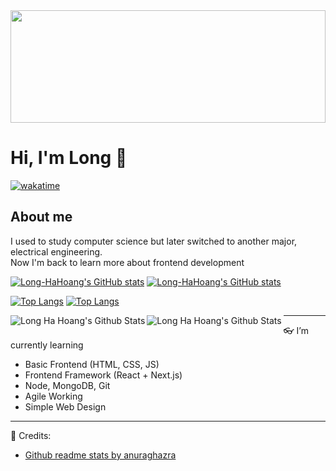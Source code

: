 <img width=100% height="180" src="https://images.unsplash.com/photo-1542831371-29b0f74f9713?ixlib=rb-4.0.3&ixid=MnwxMjA3fDB8MHxwaG90by1wYWdlfHx8fGVufDB8fHx8&auto=format&fit=crop&w=2070&q=80">


# Hi, I'm Long :wave:

[![wakatime](https://wakatime.com/badge/user/ac393439-234c-4ba8-8b33-3c216130ba53.svg)](https://wakatime.com/@ac393439-234c-4ba8-8b33-3c216130ba53)

## About me
I used to study computer science but later switched to another major, electrical engineering.  
Now I'm back to learn more about frontend development


[![Long-HaHoang's GitHub stats](https://github-readme-stats-longhahoang-projects.vercel.app/api?username=Long-HaHoang&show_icons=true&theme=city_lights)](https://github.com/anuraghazra/github-readme-stats#gh-dark-mode-only)
[![Long-HaHoang's GitHub stats](https://github-readme-stats-longhahoang-projects.vercel.app/api?username=Long-HaHoang&show_icons=true&theme=default)](https://github.com/anuraghazra/github-readme-stats#gh-light-mode-only)


[![Top Langs](https://github-readme-stats-longhahoang-projects.vercel.app/api/top-langs/?username=Long-HaHoang&layout=compact&theme=city_lights#gh-dark-mode-only)](https://github-readme-stats-longhahoang-projects.vercel.app/github-readme-stats#gh-dark-mode-only)
[![Top Langs](https://github-readme-stats-longhahoang-projects.vercel.app/api/top-langs/?username=Long-HaHoang&layout=compact&theme=default#gh-light-mode-only)](https://github-readme-stats-longhahoang-projects.vercel.app/github-readme-stats#gh-light-mode-only)

<img align="left" alt="Long Ha Hoang's Github Stats" src="https://github-readme-stats-longhahoang-projects.vercel.app/api/top-langs/?username=Long-HaHoang&layout=compact&theme=default#gh-dark-mode-only" />
<img align="left" alt="Long Ha Hoang's Github Stats" src="https://github-readme-stats-longhahoang-projects.vercel.app/api/top-langs/?username=Long-HaHoang&layout=compact&theme=default#gh-light-mode-only" />

---
👓 I’m currently learning 
- Basic Frontend (HTML, CSS, JS)
- Frontend Framework (React + Next.js)
- Node, MongoDB, Git
- Agile Working
- Simple Web Design

---
💁 Credits:
- [Github readme stats by anuraghazra](https://github.com/anuraghazra/github-readme-stats)

<!---
Long-HaHoang/Long-HaHoang is a ✨ special ✨ repository because its `README.md` (this file) appears on your GitHub profile.
You can click the Preview link to take a look at your changes.
--->
